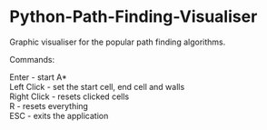 # Python-Path-Finding-Visualiser
Graphic visualiser for the popular path finding algorithms.

Commands:  

Enter       - start A*  
Left Click  - set the start cell, end cell and walls  
Right Click - resets clicked cells  
R           - resets everything  
ESC         - exits the application  
